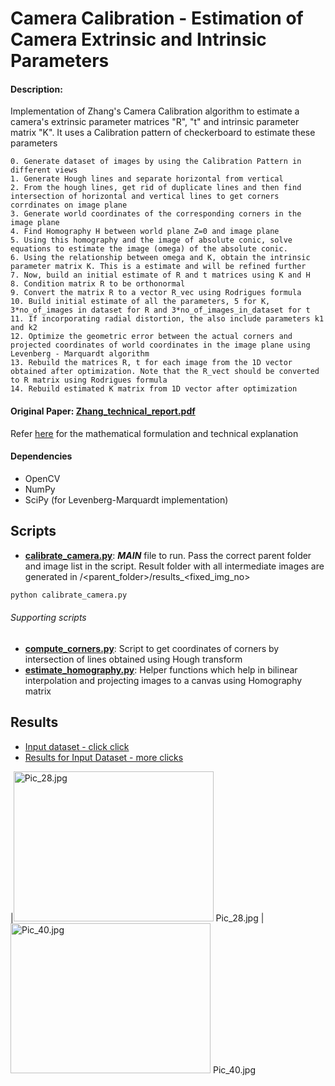 # Camera Calibration - Estimation of Camera Extrinsic and Intrinsic Parameters

#### Description:
Implementation of Zhang's Camera Calibration algorithm to estimate a camera's extrinsic parameter matrices "R", "t" and intrinsic parameter matrix "K". It uses a Calibration pattern of checkerboard to estimate these parameters
```
0. Generate dataset of images by using the Calibration Pattern in different views
1. Generate Hough lines and separate horizontal from vertical
2. From the hough lines, get rid of duplicate lines and then find intersection of horizontal and vertical lines to get corners corrdinates on image plane
3. Generate world coordinates of the corresponding corners in the image plane
4. Find Homography H between world plane Z=0 and image plane
5. Using this homography and the image of absolute conic, solve equations to estimate the image (omega) of the absolute conic.
6. Using the relationship between omega and K, obtain the intrinsic parameter matrix K. This is a estimate and will be refined further
7. Now, build an initial estimate of R and t matrices using K and H
8. Condition matrix R to be orthonormal
9. Convert the matrix R to a vector R_vec using Rodrigues formula
10. Build initial estimate of all the parameters, 5 for K, 3*no_of_images in dataset for R and 3*no_of_images_in_dataset for t
11. If incorporating radial distortion, the also include parameters k1 and k2
12. Optimize the geometric error between the actual corners and projected coordinates of world coordinates in the image plane using Levenberg - Marquardt algorithm
13. Rebuild the matrices R, t for each image from the 1D vector obtained after optimization. Note that the R_vect should be converted to R matrix using Rodrigues formula
14. Rebuild estimated K matrix from 1D vector after optimization
```

#### Original Paper: [**Zhang_technical_report.pdf**](./Zhang_technical_report.pdf)

Refer [here](./My%20Notes) for the mathematical formulation and technical explanation


#### Dependencies

- OpenCV
- NumPy
- SciPy (for Levenberg-Marquardt implementation)

## Scripts
- [**calibrate_camera.py**](./calibrate_camera.py): **_MAIN_** file to run. Pass the correct parent folder and image list in the script. Result folder with all intermediate images are generated in /<parent_folder>/results_<fixed_img_no>
```python
python calibrate_camera.py
```

###### Supporting scripts
- [**compute_corners.py**](./compute_corners.py): Script to get coordinates of corners by intersection of lines obtained using Hough transform
- [**estimate_homography.py**](./estimate_homography.py): Helper functions which help in bilinear interpolation and projecting images to a canvas using Homography matrix

## Results

- [Input dataset - click click](./Dataset_1)
- [Results for Input Dataset - more clicks](./results)

|<img src="https://github.com/aartighatkesar/Camera_Calibration/blob/in-progress/images_for_readme/input_imgs/Pic_28.jpg" alt="Pic_28.jpg" width="320" height="240" /> Pic_28.jpg
|<img src="https://github.com/aartighatkesar/Camera_Calibration/blob/in-progress/images_for_readme/input_imgs/Pic_40.jpg" alt="Pic_40.jpg" width="320" height="240" /> Pic_40.jpg  



